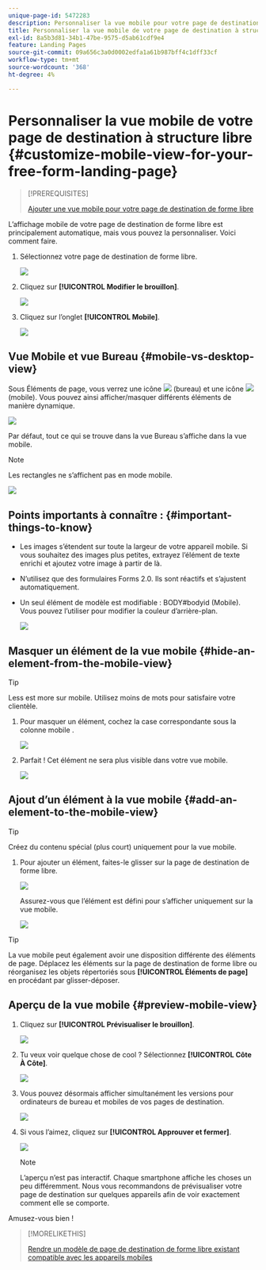 ```yaml
---
unique-page-id: 5472283
description: Personnaliser la vue mobile pour votre page de destination de forme libre - Documents Marketo - Documentation du produit
title: Personnaliser la vue mobile de votre page de destination à structure libre
exl-id: 8a5b3d81-34b1-47be-9575-d5ab61cdf9e4
feature: Landing Pages
source-git-commit: 09a656c3a0d0002edfa1a61b987bff4c1dff33cf
workflow-type: tm+mt
source-wordcount: '368'
ht-degree: 4%

---
```


# Personnaliser la vue mobile de votre page de destination à structure libre {#customize-mobile-view-for-your-free-form-landing-page}

>[!PREREQUISITES]
>
>[Ajouter une vue mobile pour votre page de destination de forme libre](/help/marketo/product-docs/demand-generation/landing-pages/free-form-landing-pages/add-a-mobile-view-for-your-free-form-landing-page.md)

L’affichage mobile de votre page de destination de forme libre est principalement automatique, mais vous pouvez la personnaliser. Voici comment faire.

1. Sélectionnez votre page de destination de forme libre.

   ![](assets/selectlandingapge.jpg)

1. Cliquez sur **[!UICONTROL Modifier le brouillon]**.

   ![](assets/image2015-1-22-18-3a33-3a12.png)

1. Cliquez sur l’onglet **[!UICONTROL Mobile]**.

   ![](assets/image2015-1-22-18-3a31-3a40.png)

## Vue Mobile et vue Bureau {#mobile-vs-desktop-view}

Sous Éléments de page, vous verrez une icône ![](assets/image2015-1-22-18-3a39-3a53.png) (bureau) et une icône ![](assets/image2015-1-22-18-3a40-3a31.png) (mobile). Vous pouvez ainsi afficher/masquer différents éléments de manière dynamique.

![](assets/image2015-5-21-15-3a9-3a34.png)

Par défaut, tout ce qui se trouve dans la vue Bureau s’affiche dans la vue mobile.

>[!NOTE]
>
>Les rectangles ne s’affichent pas en mode mobile.

![](assets/image2015-5-21-15-3a12-3a2.png)

## Points importants à connaître : {#important-things-to-know}

* Les images s’étendent sur toute la largeur de votre appareil mobile. Si vous souhaitez des images plus petites, extrayez l’élément de texte enrichi et ajoutez votre image à partir de là.
* N’utilisez que des formulaires Forms 2.0. Ils sont réactifs et s’ajustent automatiquement.
* Un seul élément de modèle est modifiable : BODY#bodyid (Mobile). Vous pouvez l’utiliser pour modifier la couleur d’arrière-plan.

  ![](assets/image2015-5-21-15-3a15-3a47.png)

## Masquer un élément de la vue mobile {#hide-an-element-from-the-mobile-view}

>[!TIP]
>
>Less est more sur mobile. Utilisez moins de mots pour satisfaire votre clientèle.

1. Pour masquer un élément, cochez la case correspondante sous la colonne mobile .

   ![](assets/image2015-5-21-15-3a28-3a17.png)

1. Parfait ! Cet élément ne sera plus visible dans votre vue mobile.

   ![](assets/image2015-5-21-15-3a30-3a17.png)

## Ajout d’un élément à la vue mobile {#add-an-element-to-the-mobile-view}

>[!TIP]
>
>Créez du contenu spécial (plus court) uniquement pour la vue mobile.

1. Pour ajouter un élément, faites-le glisser sur la page de destination de forme libre.

   ![](assets/image2015-5-21-15-3a32-3a22.png)

   Assurez-vous que l’élément est défini pour s’afficher uniquement sur la vue mobile.

   ![](assets/image2015-5-21-15-3a35-3a29.png)

>[!TIP]
>
>La vue mobile peut également avoir une disposition différente des éléments de page. Déplacez les éléments sur la page de destination de forme libre ou réorganisez les objets répertoriés sous **[!UICONTROL Éléments de page]** en procédant par glisser-déposer.

## Aperçu de la vue mobile {#preview-mobile-view}

1. Cliquez sur **[!UICONTROL Prévisualiser le brouillon]**.

   ![](assets/image2015-5-21-15-3a36-3a35.png)

1. Tu veux voir quelque chose de cool ? Sélectionnez **[!UICONTROL Côte À Côte]**.

   ![](assets/image2015-1-22-20-3a2-3a15.png)

1. Vous pouvez désormais afficher simultanément les versions pour ordinateurs de bureau et mobiles de vos pages de destination.

   ![](assets/image2015-1-22-20-3a3-3a22.png)

1. Si vous l’aimez, cliquez sur **[!UICONTROL Approuver et fermer]**.

   ![](assets/image2015-1-22-20-3a5-3a36.png)

   >[!NOTE]
   >
   >L’aperçu n’est pas interactif. Chaque smartphone affiche les choses un peu différemment. Nous vous recommandons de prévisualiser votre page de destination sur quelques appareils afin de voir exactement comment elle se comporte.

Amusez-vous bien !

>[!MORELIKETHIS]
>
>[Rendre un modèle de page de destination de forme libre existant compatible avec les appareils mobiles](/help/marketo/product-docs/demand-generation/landing-pages/landing-page-templates/make-an-existing-free-form-landing-page-template-mobile-compatible.md)

